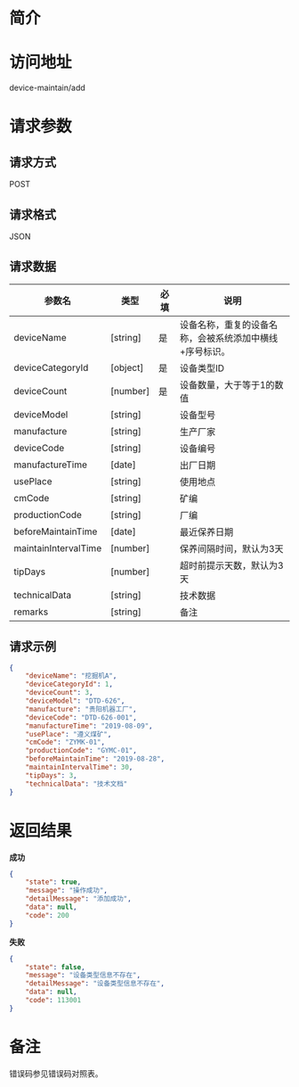 # 简介

# 访问地址
device-maintain/add

# 请求参数

## 请求方式
POST

## 请求格式
JSON

## 请求数据
|参数名|类型|必填|说明|
|-|-|-|-|
|deviceName|[string]|是|设备名称，重复的设备名称，会被系统添加中横线+序号标识。|
|deviceCategoryId|[object]|是|设备类型ID|
|deviceCount|[number]|是|设备数量，大于等于1的数值|
|deviceModel|[string]||设备型号|
|manufacture|[string]||生产厂家|
|deviceCode|[string]||设备编号|
|manufactureTime|[date]||出厂日期|
|usePlace|[string]||使用地点|
|cmCode|[string]||矿编|
|productionCode|[string]||厂编|
|beforeMaintainTime|[date]||最近保养日期|
|maintainIntervalTime|[number]||保养间隔时间，默认为3天|
|tipDays|[number]||超时前提示天数，默认为3天|
|technicalData|[string]||技术数据|
|remarks|[string]||备注|

## 请求示例
```json
{
    "deviceName": "挖掘机A",
    "deviceCategoryId": 1,
    "deviceCount": 3,
    "deviceModel": "DTD-626",
    "manufacture": "贵阳机器工厂",
    "deviceCode": "DTD-626-001",
    "manufactureTime": "2019-08-09",
    "usePlace": "遵义煤矿",
    "cmCode": "ZYMK-01",
    "productionCode": "GYMC-01",
    "beforeMaintainTime": "2019-08-28",
    "maintainIntervalTime": 30,
    "tipDays": 3,
    "technicalData": "技术文档"
}
```

# 返回结果
**成功**
```json
{
    "state": true,
    "message": "操作成功",
    "detailMessage": "添加成功",
    "data": null,
    "code": 200
}
```

**失败**
```json
{
    "state": false,
    "message": "设备类型信息不存在",
    "detailMessage": "设备类型信息不存在",
    "data": null,
    "code": 113001
}
```

# 备注
错误码参见错误码对照表。